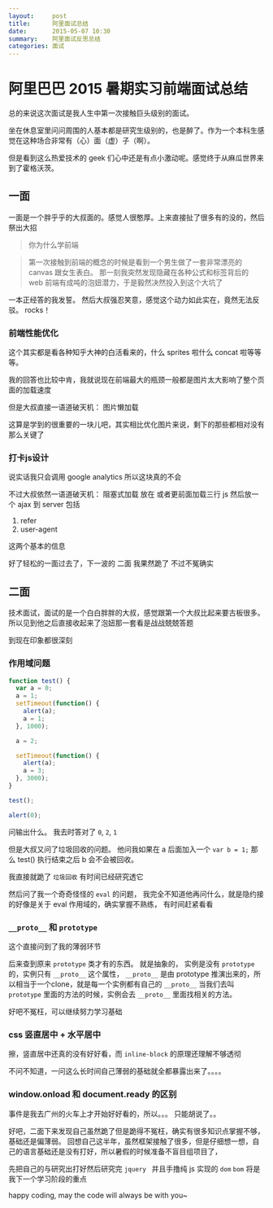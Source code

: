 ```yaml
---
layout:     post
title:      阿里面试总结
date:       2015-05-07 10:30
summary:    阿里面试反思总结
categories: 面试
---
```


# 阿里巴巴 2015 暑期实习前端面试总结

总的来说这次面试是我人生中第一次接触巨头级别的面试。

坐在休息室里问问周围的人基本都是研究生级别的，也是醉了。作为一个本科生感觉在这种场合非常有（心）面（虚）子（啊）。

但是看到这么热爱技术的 geek 们心中还是有点小激动呢。感觉终于从麻瓜世界来到了霍格沃茨。

## 一面

一面是一个胖乎乎的大叔面的。感觉人很憨厚。上来直接扯了很多有的没的，然后祭出大招

> 你为什么学前端

> 第一次接触到前端的概念的时候是看到一个男生做了一套非常漂亮的 canvas 跟女生表白。 那一刻我突然发现隐藏在各种公式和标签背后的 web 前端有成吨的泡妞潜力，于是毅然决然投入到这个大坑了

一本正经答的我发誓。 然后大叔强忍笑意，感觉这个动力如此实在，竟然无法反驳。 rocks！

### 前端性能优化

这个其实都是看各种知乎大神的白活看来的，什么 sprites 啦什么 concat 啦等等等。

我的回答也比较中肯，我就说现在前端最大的瓶颈一般都是图片太大影响了整个页面的加载速度

但是大叔直接一语道破天机： 图片懒加载

这算是学到的很重要的一块儿吧，其实相比优化图片来说，剩下的那些都相对没有那么关键了


### 打卡js设计

说实话我只会调用 google analytics 所以这块真的不会

不过大叔依然一语道破天机： 阻塞式加载 放在 <head> 或者更前面加载三行 js 然后放一个 ajax 到 server 包括

1. refer
2. user-agent

这两个基本的信息


好了轻松的一面过去了，下一波的 二面 我果然跪了 不过不冤确实

## 二面

技术面试，面试的是一个白白胖胖的大叔，感觉跟第一个大叔比起来要古板很多。所以见到他之后直接收起来了泡妞那一套看是战战兢兢答题

到现在印象都很深刻

### 作用域问题

``` javascript
function test() {
  var a = 0;
  a = 1;
  setTimeout(function() {
    alert(a);
    a = 1;
  }, 1000);

  a = 2;

  setTimeout(function() {
    alert(a);
    a = 3;
  }, 3000);
}

test();

alert(0);
```

问输出什么。 我去时答对了 `0`, `2`, `1`

但是大叔又问了垃圾回收的问题。 他问我如果在 a 后面加入一个 `var b = 1;` 那么 test() 执行结束之后 b 会不会被回收。

我直接就跪了 `垃圾回收` 有时间已经研究透它

然后问了我一个奇奇怪怪的 `eval` 的问题， 我完全不知道他再问什么，就是隐约接的好像是关于 eval 作用域的，确实掌握不熟练， 有时间赶紧看看


### `__proto__` 和 `prototype`

这个直接问到了我的薄弱环节

后来查到原来 `prototype` 类才有的东西。 就是抽象的， 实例是没有 `prototype` 的，实例只有 `__proto__` 这个属性， `__proto__` 是由 prototype 推演出来的，所以相当于一个clone，就是每一个实例都有自己的 `__proto__` 当我们去叫 `prototype` 里面的方法的时候，实例会去 `__proto__` 里面找相关的方法。

好吧不冤枉，可以继续努力学习基础

### css 竖直居中 + 水平居中

擦，竖直居中还真的没有好好看，而 `inline-block` 的原理还理解不够透彻

不问不知道，一问这么长时间自己薄弱的基础就全都暴露出来了。。。。

### window.onload 和 document.ready 的区别

事件是我去广州的火车上才开始好好看的，所以。。。 只能胡说了。。


好吧，二面下来发现自己虽然跪了但是跪得不冤枉，确实有很多知识点掌握不够，基础还是偏薄弱。 回想自己这半年，虽然框架接触了很多，但是仔细想一想，自己的语言基础还是没有打好，所以暑假的时候准备不盲目组项目了，

先把自己的与研究出打好然后研究完 `jquery ` 并且手撸纯 js 实现的 `dom` `bom` 将是我下一个学习阶段的重点

happy coding, may the code will always be with you~
